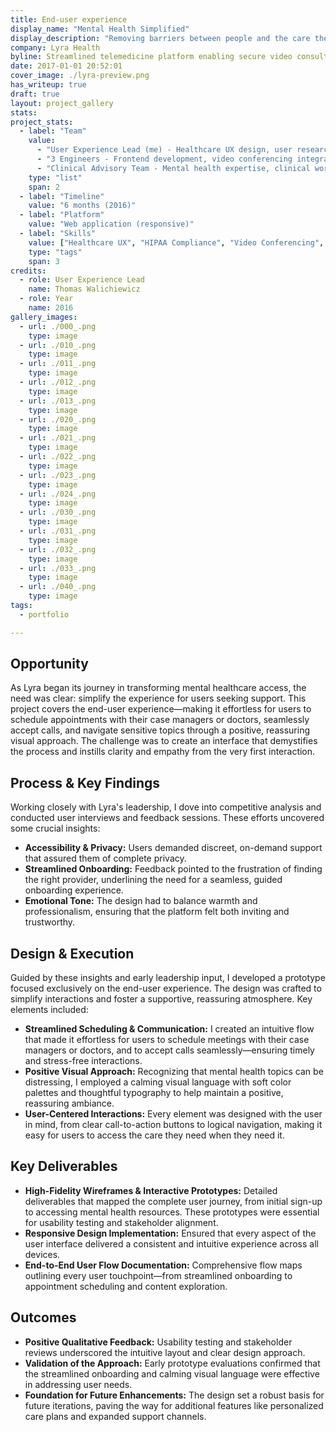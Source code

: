 ```yaml
---
title: End-user experience
display_name: "Mental Health Simplified"
display_description: "Removing barriers between people and the care they need"
company: Lyra Health
byline: Streamlined telemedicine platform enabling secure video consultations and care coordination between patients and healthcare providers
date: 2017-01-01 20:52:01
cover_image: ./lyra-preview.png
has_writeup: true
draft: true
layout: project_gallery
stats:
project_stats:
  - label: "Team"
    value: 
      - "User Experience Lead (me) - Healthcare UX design, user research, HIPAA compliance"
      - "3 Engineers - Frontend development, video conferencing integration, security implementation"
      - "Clinical Advisory Team - Mental health expertise, clinical workflow validation, care protocols"
    type: "list"
    span: 2
  - label: "Timeline"
    value: "6 months (2016)"
  - label: "Platform"
    value: "Web application (responsive)"
  - label: "Skills"
    value: ["Healthcare UX", "HIPAA Compliance", "Video Conferencing", "Accessibility"]
    type: "tags"
    span: 3
credits:
  - role: User Experience Lead
    name: Thomas Walichiewicz
  - role: Year
    name: 2016
gallery_images:
  - url: ./000_.png
    type: image
  - url: ./010_.png
    type: image
  - url: ./011_.png
    type: image
  - url: ./012_.png
    type: image
  - url: ./013_.png
    type: image
  - url: ./020_.png
    type: image
  - url: ./021_.png
    type: image
  - url: ./022_.png
    type: image
  - url: ./023_.png
    type: image
  - url: ./024_.png
    type: image
  - url: ./030_.png
    type: image
  - url: ./031_.png
    type: image
  - url: ./032_.png
    type: image
  - url: ./033_.png
    type: image
  - url: ./040_.png
    type: image
tags:
  - portfolio

---
```


## Opportunity

As Lyra began its journey in transforming mental healthcare access, the need was clear: simplify the experience for users seeking support. This project covers the end-user experience—making it effortless for users to schedule appointments with their case managers or doctors, seamlessly accept calls, and navigate sensitive topics through a positive, reassuring visual approach. The challenge was to create an interface that demystifies the process and instills clarity and empathy from the very first interaction.

## Process & Key Findings

Working closely with Lyra's leadership, I dove into competitive analysis and conducted user interviews and feedback sessions. These efforts uncovered some crucial insights:

- **Accessibility & Privacy:** Users demanded discreet, on-demand support that assured them of complete privacy.
- **Streamlined Onboarding:** Feedback pointed to the frustration of finding the right provider, underlining the need for a seamless, guided onboarding experience.
- **Emotional Tone:** The design had to balance warmth and professionalism, ensuring that the platform felt both inviting and trustworthy.

## Design & Execution

Guided by these insights and early leadership input, I developed a prototype focused exclusively on the end-user experience. The design was crafted to simplify interactions and foster a supportive, reassuring atmosphere. Key elements included:

- **Streamlined Scheduling & Communication:** I created an intuitive flow that made it effortless for users to schedule meetings with their case managers or doctors, and to accept calls seamlessly—ensuring timely and stress-free interactions.
- **Positive Visual Approach:** Recognizing that mental health topics can be distressing, I employed a calming visual language with soft color palettes and thoughtful typography to help maintain a positive, reassuring ambiance.
- **User-Centered Interactions:** Every element was designed with the user in mind, from clear call-to-action buttons to logical navigation, making it easy for users to access the care they need when they need it.

## Key Deliverables

- **High-Fidelity Wireframes & Interactive Prototypes:** Detailed deliverables that mapped the complete user journey, from initial sign-up to accessing mental health resources. These prototypes were essential for usability testing and stakeholder alignment.
- **Responsive Design Implementation:** Ensured that every aspect of the user interface delivered a consistent and intuitive experience across all devices.
- **End-to-End User Flow Documentation:** Comprehensive flow maps outlining every user touchpoint—from streamlined onboarding to appointment scheduling and content exploration.

## Outcomes

- **Positive Qualitative Feedback:** Usability testing and stakeholder reviews underscored the intuitive layout and clear design approach.
- **Validation of the Approach:** Early prototype evaluations confirmed that the streamlined onboarding and calming visual language were effective in addressing user needs.
- **Foundation for Future Enhancements:** The design set a robust basis for future iterations, paving the way for additional features like personalized care plans and expanded support channels.
